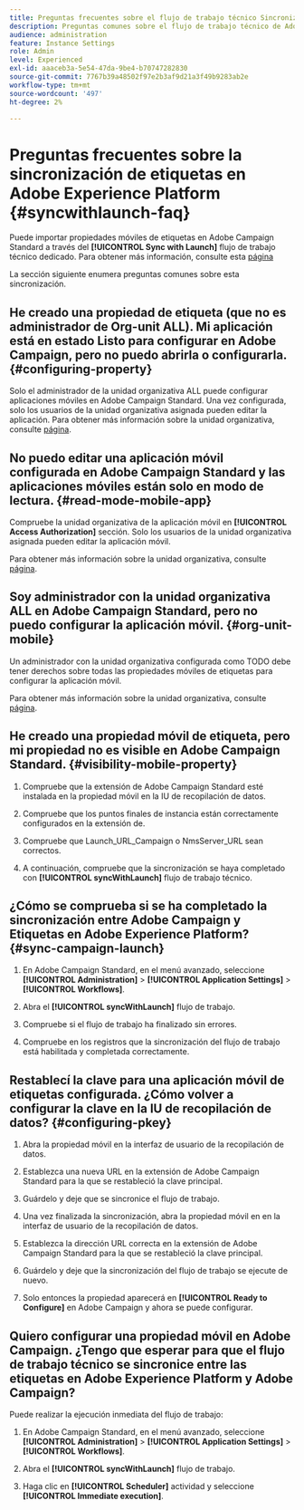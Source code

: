 ```yaml
---
title: Preguntas frecuentes sobre el flujo de trabajo técnico Sincronizar con Launch
description: Preguntas comunes sobre el flujo de trabajo técnico de Adobe Launch
audience: administration
feature: Instance Settings
role: Admin
level: Experienced
exl-id: aaaceb3a-5e54-47da-9be4-b70747282830
source-git-commit: 7767b39a48502f97e2b3af9d21a3f49b9283ab2e
workflow-type: tm+mt
source-wordcount: '497'
ht-degree: 2%

---
```


# Preguntas frecuentes sobre la sincronización de etiquetas en Adobe Experience Platform {#syncwithlaunch-faq}

Puede importar propiedades móviles de etiquetas en Adobe Campaign Standard a través del **[!UICONTROL Sync with Launch]** flujo de trabajo técnico dedicado. Para obtener más información, consulte esta [página](../../administration/using/technical-workflows.md)

La sección siguiente enumera preguntas comunes sobre esta sincronización.

## He creado una propiedad de etiqueta (que no es administrador de Org-unit ALL). Mi aplicación está en estado Listo para configurar en Adobe Campaign, pero no puedo abrirla o configurarla. {#configuring-property}

Solo el administrador de la unidad organizativa ALL puede configurar aplicaciones móviles en Adobe Campaign Standard. Una vez configurada, solo los usuarios de la unidad organizativa asignada pueden editar la aplicación. Para obtener más información sobre la unidad organizativa, consulte [página](../../administration/using/organizational-units.md).

## No puedo editar una aplicación móvil configurada en Adobe Campaign Standard y las aplicaciones móviles están solo en modo de lectura. {#read-mode-mobile-app}

Compruebe la unidad organizativa de la aplicación móvil en **[!UICONTROL Access Authorization]** sección. Solo los usuarios de la unidad organizativa asignada pueden editar la aplicación móvil.

Para obtener más información sobre la unidad organizativa, consulte [página](../../administration/using/organizational-units.md).

## Soy administrador con la unidad organizativa ALL en Adobe Campaign Standard, pero no puedo configurar la aplicación móvil. {#org-unit-mobile}

Un administrador con la unidad organizativa configurada como TODO debe tener derechos sobre todas las propiedades móviles de etiquetas para configurar la aplicación móvil.

Para obtener más información sobre la unidad organizativa, consulte [página](../../administration/using/organizational-units.md).

## He creado una propiedad móvil de etiqueta, pero mi propiedad no es visible en Adobe Campaign Standard. {#visibility-mobile-property}

1. Compruebe que la extensión de Adobe Campaign Standard esté instalada en la propiedad móvil en la IU de recopilación de datos.

1. Compruebe que los puntos finales de instancia están correctamente configurados en la extensión de.

1. Compruebe que Launch_URL_Campaign o NmsServer_URL sean correctos.

1. A continuación, compruebe que la sincronización se haya completado con **[!UICONTROL syncWithLaunch]** flujo de trabajo técnico.

## ¿Cómo se comprueba si se ha completado la sincronización entre Adobe Campaign y Etiquetas en Adobe Experience Platform? {#sync-campaign-launch}

1. En Adobe Campaign Standard, en el menú avanzado, seleccione **[!UICONTROL Administration]** > **[!UICONTROL Application Settings]** > **[!UICONTROL Workflows]**.

1. Abra el **[!UICONTROL syncWithLaunch]** flujo de trabajo.

1. Compruebe si el flujo de trabajo ha finalizado sin errores.

1. Compruebe en los registros que la sincronización del flujo de trabajo está habilitada y completada correctamente.

## Restablecí la clave para una aplicación móvil de etiquetas configurada. ¿Cómo volver a configurar la clave en la IU de recopilación de datos? {#configuring-pkey}

1. Abra la propiedad móvil en la interfaz de usuario de la recopilación de datos.

1. Establezca una nueva URL en la extensión de Adobe Campaign Standard para la que se restableció la clave principal.

1. Guárdelo y deje que se sincronice el flujo de trabajo.

1. Una vez finalizada la sincronización, abra la propiedad móvil en en la interfaz de usuario de la recopilación de datos.

1. Establezca la dirección URL correcta en la extensión de Adobe Campaign Standard para la que se restableció la clave principal.

1. Guárdelo y deje que la sincronización del flujo de trabajo se ejecute de nuevo.

1. Solo entonces la propiedad aparecerá en **[!UICONTROL Ready to Configure]** en Adobe Campaign y ahora se puede configurar.

## Quiero configurar una propiedad móvil en Adobe Campaign. ¿Tengo que esperar para que el flujo de trabajo técnico se sincronice entre las etiquetas en Adobe Experience Platform y Adobe Campaign?

Puede realizar la ejecución inmediata del flujo de trabajo:

1. En Adobe Campaign Standard, en el menú avanzado, seleccione **[!UICONTROL Administration]** > **[!UICONTROL Application Settings]** > **[!UICONTROL Workflows]**.

1. Abra el **[!UICONTROL syncWithLaunch]** flujo de trabajo.

1. Haga clic en **[!UICONTROL Scheduler]** actividad y seleccione **[!UICONTROL Immediate execution]**.
